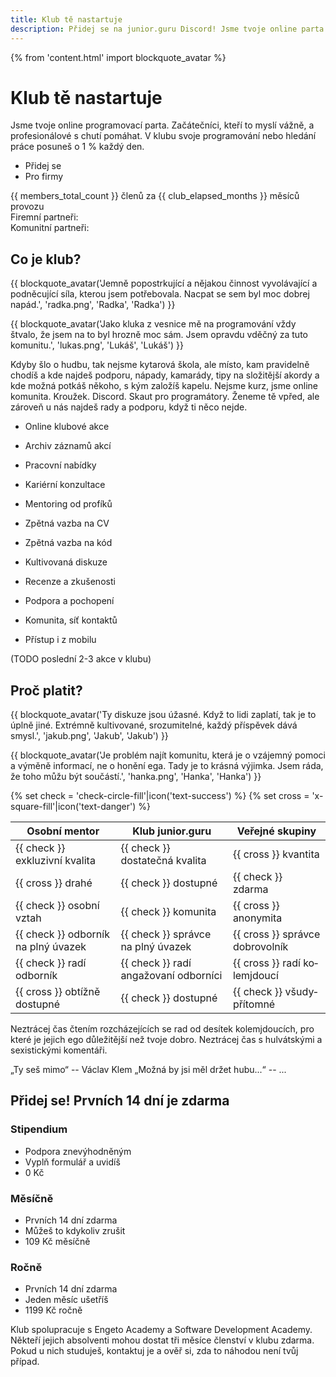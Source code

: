 ```yaml
---
title: Klub tě nastartuje
description: Přidej se na junior.guru Discord! Jsme tvoje online parta začátečníků, kteří to myslí vážně, a profesionálů s chutí pomáhat. Svoje programování nebo hledání práce posuneš o 1 % každý den.
---
```

{% from 'content.html' import blockquote_avatar %}

# Klub tě nastartuje

Jsme tvoje online programovací parta. Začátečníci, kteří to myslí vážně, a profesionálové s chutí pomáhat. V klubu svoje programování nebo hledání práce posuneš o 1 % každý den.

- Přidej se
- Pro firmy

{{ members_total_count }} členů za {{ club_elapsed_months }} měsíců provozu<br>
Firemní partneři:<br>
Komunitní partneři:<br>

## Co je klub?

<div class="blockquotes-2">
{{ blockquote_avatar('Jemně popostrkující a nějakou činnost vyvolávající a podněcující síla, kterou jsem potřebovala. Nacpat se sem byl moc dobrej napád.', 'radka.png', 'Radka', 'Radka') }}

{{ blockquote_avatar('Jako kluka z vesnice mě na programování vždy štvalo, že jsem na to byl hrozně moc sám. Jsem opravdu vděčný za tuto komunitu.', 'lukas.png', 'Lukáš', 'Lukáš') }}
</div>

Kdyby šlo o hudbu, tak nejsme kytarová škola, ale místo, kam pravidelně chodíš a kde najdeš podporu, nápady, kamarády, tipy na složitější akordy a kde možná potkáš někoho, s kým založíš kapelu. Nejsme kurz, jsme online komunita. Kroužek. Discord. Skaut pro programátory. Ženeme tě vpřed, ale zároveň u nás najdeš rady a podporu, když ti něco nejde.

- Online klubové akce
- Archiv záznamů akcí
- Pracovní nabídky

- Kariérní konzultace
- Mentoring od profíků
- Zpětná vazba na CV

- Zpětná vazba na kód
- Kultivovaná diskuze
- Recenze a zkušenosti

- Podpora a pochopení
- Komunita, síť kontaktů
- Přístup i z mobilu

(TODO poslední 2-3 akce v klubu)

## Proč platit?

<div class="blockquotes-2">
{{ blockquote_avatar('Ty diskuze jsou úžasné. Když to lidi zaplatí, tak je to úplně jiné. Extrémně kultivované, srozumitelné, každý příspěvek dává smysl.', 'jakub.png', 'Jakub', 'Jakub') }}

{{ blockquote_avatar('Je problém najít komunitu, která je o vzájemný pomoci a výměně informací, ne o honění ega. Tady je to krásná výjimka. Jsem ráda, že toho můžu být součástí.', 'hanka.png', 'Hanka', 'Hanka') }}
</div>

<div class="comparison" markdown="1">
{% set check = 'check-circle-fill'|icon('text-success') %}
{% set cross = 'x-square-fill'|icon('text-danger') %}

| Osobní mentor                       | Klub junior.guru                      | Veřejné skupiny                      |
|-------------------------------------|---------------------------------------|--------------------------------------|
| {{ check }} exkluzivní kvalita      | {{ check }} dostatečná kvalita        | {{ cross }} kvantita                 |
| {{ cross }} drahé                   | {{ check }} dostupné                  | {{ check }} zdarma                   |
| {{ check }} osobní vztah            | {{ check }} komunita                  | {{ cross }} anonymita                |
| {{ check }} odborník na plný úvazek | {{ check }} správce na plný úvazek    | {{ cross }} správce dobro&shy;volník |
| {{ check }} radí odborník           | {{ check }} radí angažovaní odborníci | {{ cross }} radí ko&shy;lemjdoucí    |
| {{ cross }} obtížně dostupné        | {{ check }} dostupné                  | {{ check }} všudy&shy;přítomné       |
</div>

Neztrácej čas čtením rozcházejících se rad od desítek kolemjdoucích, pro které je jejich ego důležitější než tvoje dobro. Neztrácej čas s hulvátskými a sexistickými komentáři.

„Ty seš mimo“ -- Václav Klem
„Možná by jsi měl držet hubu...“ -- ...

## Přidej se! Prvních 14 dní je zdarma

### Stipendium

- Podpora znevýhodněným
- Vyplň formulář a uvidíš
- 0 Kč

### Měsíčně

- Prvních 14 dní zdarma
- Můžeš to kdykoliv zrušit
- 109 Kč měsíčně

### Ročně

- Prvních 14 dní zdarma
- Jeden měsíc ušetříš
- 1199 Kč ročně

Klub spolupracuje s Engeto Academy a Software Development Academy. Někteří jejich absolventi mohou dostat tři měsíce členství v klubu zdarma. Pokud u nich studuješ, kontaktuj je a ověř si, zda to náhodou není tvůj případ.
